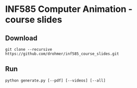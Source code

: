# INF585 Computer Animation - course slides

## Download

```
git clone --recursive https://github.com/drohmer/inf585_course_slides.git
```

## Run

```
python generate.py [--pdf] [--videos] [--all]
```